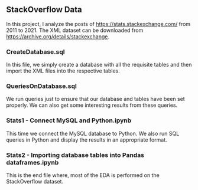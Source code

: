 ## StackOverflow Data

In this project, I analyze the posts of https://stats.stackexchange.com/ from 2011 to 2021. The XML dataset can be downloaded from <https://archive.org/details/stackexchange>. 

### CreateDatabase.sql

In this file, we simply create a database with all the requisite tables and then import the XML files into the respective tables.

### QueriesOnDatabase.sql

We run queries just to ensure that our database and tables have been set properly. We can also get some interesting results from these queries. 

### Stats1 - Connect MySQL and Python.ipynb

This time we connect the MySQL database to Python. We also run SQL queries in Python and display the results in an appropriate format.

### Stats2 - Importing database tables into Pandas dataframes.ipynb

This is the end file where, most of the EDA is performed on the StackOverflow dataset. 
